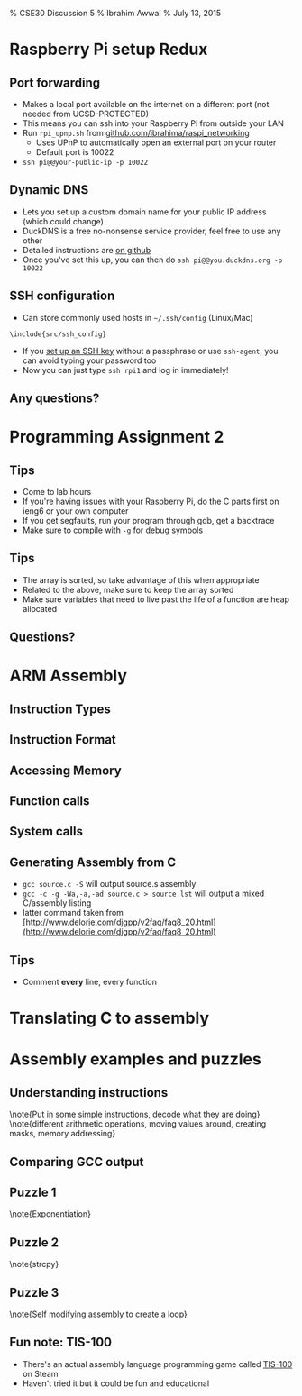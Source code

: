 % CSE30 Discussion 5
% Ibrahim Awwal
% July 13, 2015

# Raspberry Pi setup Redux

## Port forwarding

- Makes a local port available on the internet on a different port (not needed from UCSD-PROTECTED)
- This means you can ssh into your Raspberry Pi from outside your LAN
- Run `rpi_upnp.sh` from [github.com/ibrahima/raspi_networking](http://github.com/ibrahima/raspi_networking)
    - Uses UPnP to automatically open an external port on your router
    - Default port is 10022
- `ssh pi@@your-public-ip -p 10022`

## Dynamic DNS

- Lets you set up a custom domain name for your public IP address (which could change)
- DuckDNS is a free no-nonsense service provider, feel free to use any other
- Detailed instructions are [on github](http://github.com/ibrahima/raspi_networking/duckdns.md)
- Once you've set this up, you can then do `ssh pi@@you.duckdns.org -p 10022`

## SSH configuration

- Can store commonly used hosts in `~/.ssh/config` (Linux/Mac)

~~~~ {.config}
\include{src/ssh_config}
~~~~

- If you [set up an SSH key](https://www.digitalocean.com/community/tutorials/how-to-set-up-ssh-keys--2) without a passphrase or use `ssh-agent`, you can avoid typing your password too
- Now you can just type `ssh rpi1` and log in immediately!

## Any questions?

# Programming Assignment 2

## Tips

- Come to lab hours
- If you're having issues with your Raspberry Pi, do the C parts first on ieng6 or your own computer
- If you get segfaults, run your program through gdb, get a backtrace
- Make sure to compile with `-g` for debug symbols

## Tips

- The array is sorted, so take advantage of this when appropriate
- Related to the above, make sure to keep the array sorted
- Make sure variables that need to live past the life of a function are heap allocated

## Questions?

# ARM Assembly

## Instruction Types

## Instruction Format

## Accessing Memory

## Function calls

## System calls

## Generating Assembly from C

- `gcc source.c -S` will output source.s assembly
- `gcc -c -g -Wa,-a,-ad source.c > source.lst` will output a mixed C/assembly listing
- latter command taken from [http://www.delorie.com/djgpp/v2faq/faq8_20.html](http://www.delorie.com/djgpp/v2faq/faq8_20.html)

## Tips

- Comment **every** line, every function

# Translating C to assembly

##

# Assembly examples and puzzles

## Understanding instructions

\note{Put in some simple instructions, decode what they are doing}
\note{different arithmetic operations, moving values around, creating masks, memory addressing}

## Comparing GCC output

## Puzzle 1

\note{Exponentiation}

## Puzzle 2

\note{strcpy}

## Puzzle 3

\note{Self modifying assembly to create a loop}

## Fun note: TIS-100

- There's an actual assembly language programming game called [TIS-100](http://store.steampowered.com/app/370360) on Steam
- Haven't tried it but it could be fun and educational
